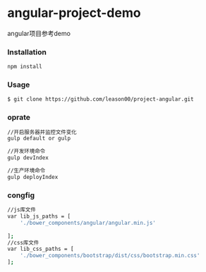 # angular-project-demo
angular项目参考demo

### Installation

``` bash
npm install
```
### Usage

``` bash
$ git clone https://github.com/leason00/project-angular.git
```

### oprate

``` bash
//开启服务器并监控文件变化
gulp default or gulp 

//开发环境命令
gulp devIndex

//生产环境命令
gulp deployIndex
```

### congfig
``` bash
//js库文件
var lib_js_paths = [
    './bower_components/angular/angular.min.js'
  
];
//css库文件
var lib_css_paths = [
    './bower_components/bootstrap/dist/css/bootstrap.min.css'
];
```
